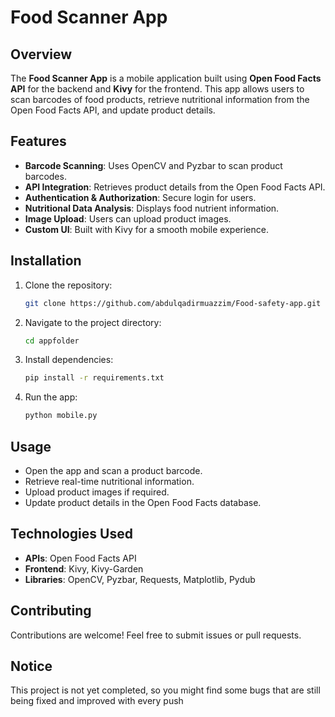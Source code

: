 # Food Scanner App

## Overview
The **Food Scanner App** is a mobile application built using **Open Food Facts API** for the backend and **Kivy** for the frontend. This app allows users to scan barcodes of food products, retrieve nutritional information from the Open Food Facts API, and update product details.

## Features
- **Barcode Scanning**: Uses OpenCV and Pyzbar to scan product barcodes.
- **API Integration**: Retrieves product details from the Open Food Facts API.
- **Authentication & Authorization**: Secure login for users.
- **Nutritional Data Analysis**: Displays food nutrient information.
- **Image Upload**: Users can upload product images.
- **Custom UI**: Built with Kivy for a smooth mobile experience.

## Installation
1. Clone the repository:
   ```bash
   git clone https://github.com/abdulqadirmuazzim/Food-safety-app.git
   ```
2. Navigate to the project directory:
   ```bash
   cd appfolder
   ```
3. Install dependencies:
   ```bash
   pip install -r requirements.txt
   ```
4. Run the app:
   ```bash
   python mobile.py
   ```

## Usage
- Open the app and scan a product barcode.
- Retrieve real-time nutritional information.
- Upload product images if required.
- Update product details in the Open Food Facts database.

## Technologies Used
- **APIs**:  Open Food Facts API
- **Frontend**: Kivy, Kivy-Garden
- **Libraries**: OpenCV, Pyzbar, Requests, Matplotlib, Pydub

## Contributing
Contributions are welcome! Feel free to submit issues or pull requests.

## Notice
This project is not yet completed, so you might find some bugs that are still being fixed and improved with every push


